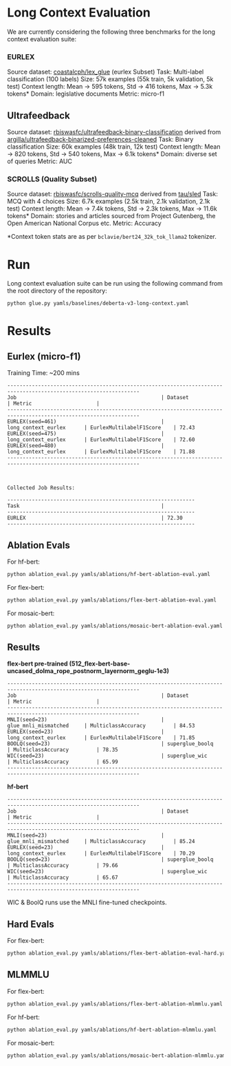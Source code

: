 # Long Context Evaluation

We are currently considering the following three benchmarks for the long context evaluation suite:

### EURLEX
Source dataset: [coastalcph/lex_glue](https://huggingface.co/datasets/coastalcph/lex_glue) (eurlex Subset)
Task: Multi-label classification (100 labels)
Size: 57k examples (55k train, 5k validation, 5k test)
Context length: Mean -> 595 tokens, Std -> 416 tokens, Max -> 5.3k tokens*
Domain: legislative documents
Metric: micro-f1

## Ultrafeedback
Source dataset: [rbiswasfc/ultrafeedback-binary-classification](https://huggingface.co/datasets/rbiswasfc/ultrafeedback-binary-classification) derived from [argilla/ultrafeedback-binarized-preferences-cleaned](https://huggingface.co/datasets/argilla/ultrafeedback-binarized-preferences-cleaned)
Task: Binary classification
Size: 60k examples (48k train, 12k test)
Context length: Mean -> 820 tokens, Std -> 540 tokens, Max -> 6.1k tokens*
Domain: diverse set of queries
Metric: AUC

### SCROLLS (Quality Subset)
Source dataset: [rbiswasfc/scrolls-quality-mcq](https://huggingface.co/datasets/rbiswasfc/scrolls-quality-mcq) derived from [tau/sled](https://huggingface.co/datasets/tau/scrolls)
Task: MCQ with 4 choices
Size: 6.7k examples (2.5k train, 2.1k validation, 2.1k test)
Context length: Mean -> 7.4k tokens, Std -> 2.3k tokens, Max -> 11.6k tokens*
Domain: stories and articles sourced from Project Gutenberg, the Open American National Corpus etc.
Metric: Accuracy

*Context token stats are as per `bclavie/bert24_32k_tok_llama2` tokenizer.

# Run
Long context evaluation suite can be run using the following command from the root directory of the repository:
```bash
python glue.py yamls/baselines/deberta-v3-long-context.yaml
```

# Results
## Eurlex (micro-f1)
Training Time: ~200 mins

```
-----------------------------------------------------------------------------------------------------------------
Job                                               | Dataset                  | Metric                     |
-----------------------------------------------------------------------------------------------------------------
EURLEX(seed=461)                                  | long_context_eurlex      | EurlexMultilabelF1Score    | 72.43
EURLEX(seed=475)                                  | long_context_eurlex      | EurlexMultilabelF1Score    | 72.60
EURLEX(seed=480)                                  | long_context_eurlex      | EurlexMultilabelF1Score    | 71.88
-----------------------------------------------------------------------------------------------------------------



Collected Job Results: 

-------------------------------------------------------------
Task                                              |
-------------------------------------------------------------
EURLEX                                            | 72.30
-------------------------------------------------------------
```

## Ablation Evals

For hf-bert:
```bash
python ablation_eval.py yamls/ablations/hf-bert-ablation-eval.yaml
```

For flex-bert:
```bash
python ablation_eval.py yamls/ablations/flex-bert-ablation-eval.yaml
```

For mosaic-bert:
```bash
python ablation_eval.py yamls/ablations/mosaic-bert-ablation-eval.yaml
```

## Results

**flex-bert pre-trained (512_flex-bert-base-uncased_dolma_rope_postnorm_layernorm_geglu-1e3)**
```
-----------------------------------------------------------------------------------------------------------------
Job                                               | Dataset                  | Metric                     |
-----------------------------------------------------------------------------------------------------------------
MNLI(seed=23)                                     | glue_mnli_mismatched     | MulticlassAccuracy         | 84.53
EURLEX(seed=23)                                   | long_context_eurlex      | EurlexMultilabelF1Score    | 71.85
BOOLQ(seed=23)                                    | superglue_boolq          | MulticlassAccuracy         | 78.35
WIC(seed=23)                                      | superglue_wic            | MulticlassAccuracy         | 65.99
-----------------------------------------------------------------------------------------------------------------
```

**hf-bert**
```
-----------------------------------------------------------------------------------------------------------------
Job                                               | Dataset                  | Metric                     |
-----------------------------------------------------------------------------------------------------------------
MNLI(seed=23)                                     | glue_mnli_mismatched     | MulticlassAccuracy         | 85.24
EURLEX(seed=23)                                   | long_context_eurlex      | EurlexMultilabelF1Score    | 70.29
BOOLQ(seed=23)                                    | superglue_boolq          | MulticlassAccuracy         | 79.66
WIC(seed=23)                                      | superglue_wic            | MulticlassAccuracy         | 65.67
-----------------------------------------------------------------------------------------------------------------
```

WIC & BoolQ runs use the MNLI fine-tuned checkpoints.


## Hard Evals
For flex-bert:
```bash
python ablation_eval.py yamls/ablations/flex-bert-ablation-eval-hard.yaml
```

## MLMMLU
For flex-bert:
```bash
python ablation_eval.py yamls/ablations/flex-bert-ablation-mlmmlu.yaml
```

For hf-bert:
```bash
python ablation_eval.py yamls/ablations/hf-bert-ablation-mlmmlu.yaml
```

For mosaic-bert:
```bash
python ablation_eval.py yamls/ablations/mosaic-bert-ablation-mlmmlu.yaml
```